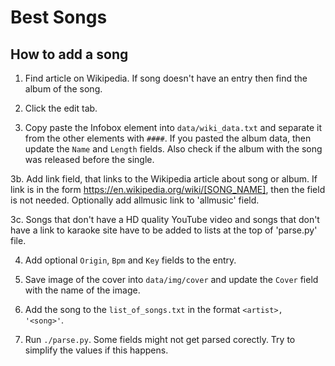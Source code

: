 Best Songs
==========

How to add a song
-----------------

1. Find article on Wikipedia. If song doesn't have an entry then find the album
    of the song.

2. Click the edit tab.

3. Copy paste the Infobox element into `data/wiki_data.txt` and separate it from
    the other elements with `####`. If you pasted the album data, then update 
    the `Name` and `Length` fields. Also check if the album with the song was 
    released before the single.

3b. Add link field, that links to the Wikipedia article about song or album. If
    link is in the form https://en.wikipedia.org/wiki/[SONG_NAME], then the
    field is not needed. Optionally add allmusic link to 'allmusic' field.

3c. Songs that don't have a HD quality YouTube video and songs that don't have 
    a link to karaoke site have to be added to lists at the top of 'parse.py'
    file.

4. Add optional `Origin`, `Bpm` and `Key` fields to the entry.

5. Save image of the cover into `data/img/cover` and update the `Cover` field
    with the name of the image.

6. Add the song to the `list_of_songs.txt` in the format `<artist>, '<song>'`.

7. Run `./parse.py`. Some fields might not get parsed corectly. Try to simplify
    the values if this happens.

